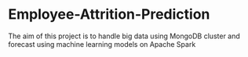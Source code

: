 # Employee-Attrition-Prediction
The aim of this project is to handle big data using MongoDB cluster and forecast using machine learning models on Apache Spark
